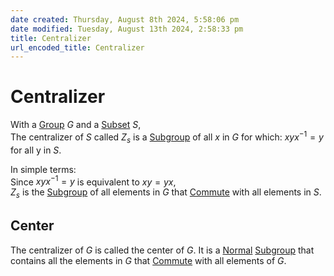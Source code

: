 ```yaml
---  
date created: Thursday, August 8th 2024, 5:58:06 pm  
date modified: Tuesday, August 13th 2024, 2:58:33 pm  
title: Centralizer  
url_encoded_title: Centralizer  
---  
```

# Centralizer  
With a [Group](./Group.md) $G$ and a [Subset](../Sets/Subset.md) $S$,  
The centralizer of $S$ called $Z_s$ is a [Subgroup](./Subgroup.md) of all $x$ in $G$ for which: $xyx^{-1}=y$ for all y in $S$.  
  
In simple terms:  
Since $xyx^{-1}=y$ is equivalent to $xy=yx$,  
$Z_s$ is the [Subgroup](./Subgroup.md) of all elements in $G$ that [Commute](../Commutativity%2520(Abelian).md) with all elements in $S$.  
## Center  
The centralizer of $G$ is called the center of $G$. It is a [Normal](./Subgroup.md#normal) [Subgroup](./Subgroup.md) that contains all the elements in $G$ that [Commute](../Commutativity%2520(Abelian).md) with all elements of $G$.  
